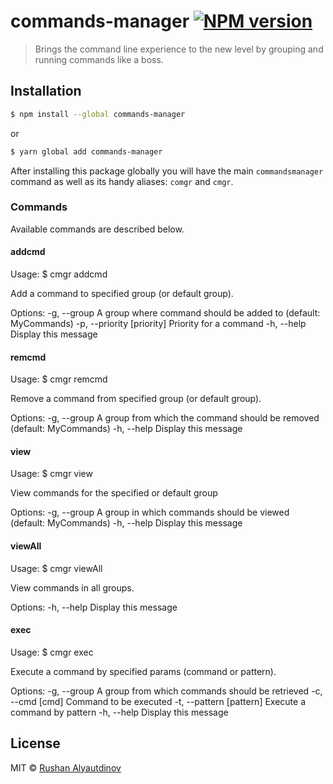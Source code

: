 # commands-manager [![NPM version][npm-image]][npm-url]

> Brings the command line experience to the new level by grouping and running commands like a boss.

## Installation

```sh
$ npm install --global commands-manager
```

or

```sh
$ yarn global add commands-manager
```

After installing this package globally you will have the main `commandsmanager` command as well as its handy aliases: `comgr` and `cmgr`.

### Commands

Available commands are described below.

#### addcmd

Usage:
$ cmgr addcmd <cmd>

Add a command to specified group (or default group).

Options:
-g, --group <group> A group where command should be added to (default: MyCommands)
-p, --priority [priority] Priority for a command
-h, --help Display this message

#### remcmd

Usage:
$ cmgr remcmd <cmd>

Remove a command from specified group (or default group).

Options:
-g, --group <group> A group from which the command should be removed (default: MyCommands)
-h, --help Display this message

#### view

Usage:
$ cmgr view

View commands for the specified or default group

Options:
-g, --group <group> A group in which commands should be viewed (default: MyCommands)
-h, --help Display this message

#### viewAll

Usage:
$ cmgr viewAll

View commands in all groups.

Options:
-h, --help Display this message

#### exec

Usage:
$ cmgr exec

Execute a command by specified params (command or pattern).

Options:
-g, --group <group> A group from which commands should be retrieved
-c, --cmd [cmd] Command to be executed
-t, --pattern [pattern] Execute a command by pattern
-h, --help Display this message

## License

MIT © [Rushan Alyautdinov](https://github.com/akgondber)

[npm-image]: https://badge.fury.io/js/commands-manager.svg
[npm-url]: https://npmjs.org/package/commands-manager
